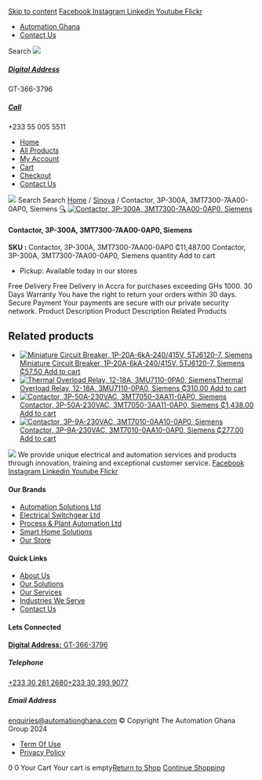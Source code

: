 [Skip to content](https://store.automationghana.com/product/contactor-3p-300a-3mt7300-7aa00-0ap0-siemens/#content)
[ Facebook ](https://www.facebook.com/automationgh/) [ Instagram ](https://www.instagram.com/automationgh/) [ Linkedin ](https://www.linkedin.com/company/the-automation-ghana-limited/) [ Youtube ](https://www.youtube.com/channel/UCurrRDUSm5oIW39VXjn1u0w) [ Flickr ](https://www.flickr.com/photos/181794037@N07/)
  * [ Automation Ghana ](https://automationghana.com)
  * [ Contact Us ](https://store.automationghana.com/contact/)


Search
[ ![](https://store.automationghana.com/wp-content/uploads/2024/04/Website-TAGG-Logo-BLUE.png) ](https://store.automationghana.com/)
[ ](https://maps.app.goo.gl/m4xeaagWCNbLk4jM6)
#####  [ Digital Address ](https://maps.app.goo.gl/m4xeaagWCNbLk4jM6)
GT-366-3796 
[ ](tel:+233550055511)
#####  [ Call ](tel:+233550055511)
+233 55 005 5511 
  * [Home](https://store.automationghana.com/)
  * [All Products](https://store.automationghana.com/shop/)
  * [My Account](https://store.automationghana.com/my-account/)
  * [Cart](https://store.automationghana.com/cart/)
  * [Checkout](https://store.automationghana.com/checkout/)
  * [Contact Us](https://store.automationghana.com/contact/)


[![](https://store.automationghana.com/wp-content/uploads/2024/04/AutomationGhana_logo_white.png)](https://store.automationghana.com)
Search
Search
[Home](https://store.automationghana.com) / [Sinova](https://store.automationghana.com/product-category/sinova-siemens/) / Contactor, 3P-300A, 3MT7300-7AA00-0AP0, Siemens
[🔍](https://store.automationghana.com/product/contactor-3p-300a-3mt7300-7aa00-0ap0-siemens/)
[![Contactor, 3P-300A, 3MT7300-7AA00-0AP0, Siemens](https://store.automationghana.com/wp-content/uploads/2025/03/contactor-1.jpg)](https://store.automationghana.com/wp-content/uploads/2025/03/contactor-1.jpg)
####  Contactor, 3P-300A, 3MT7300-7AA00-0AP0, Siemens 
**SKU :** Contactor, 3P-300A, 3MT7300-7AA00-0AP0 
₵11,487.00
Contactor, 3P-300A, 3MT7300-7AA00-0AP0, Siemens quantity
Add to cart
  * Pickup: Available today in our stores


Free Delivery 
Free Delivery in Accra for purchases exceeding GHs 1000. 
30 Days Warranty 
You have the right to return your orders within 30 days. 
Secure Payment 
Your payments are secure with our private security network. 
Product Description
Product Description
Related Products 
## Related products
  * [![Miniature Circuit Breaker, 1P-20A-6kA-240/415V, 5TJ6120-7, Siemens](https://store.automationghana.com/wp-content/uploads/2025/03/Miniature-Circuit-Breaker-300x300.jpg)Miniature Circuit Breaker, 1P-20A-6kA-240/415V, 5TJ6120-7, Siemens ₵57.50 ](https://store.automationghana.com/product/miniature-circuit-breaker-1p-20a-6ka-240-415v-5tj6120-7-siemens/)
[Add to cart](https://store.automationghana.com/product/contactor-3p-300a-3mt7300-7aa00-0ap0-siemens/?add-to-cart=24516)
  * [![Thermal Overload Relay, 12-18A, 3MU7110-0PA0, Siemens](https://store.automationghana.com/wp-content/uploads/2025/03/thermal-overload-300x300.png)Thermal Overload Relay, 12-18A, 3MU7110-0PA0, Siemens ₵310.00 ](https://store.automationghana.com/product/thermal-overload-relay-12-18a-3mu7110-0pa0-siemens/)
[Add to cart](https://store.automationghana.com/product/contactor-3p-300a-3mt7300-7aa00-0ap0-siemens/?add-to-cart=24510)
  * [![Contactor, 3P-50A-230VAC, 3MT7050-3AA11-0AP0, Siemens](https://store.automationghana.com/wp-content/uploads/2025/03/P_IN01_XX_00058i.jpg)Contactor, 3P-50A-230VAC, 3MT7050-3AA11-0AP0, Siemens ₵1,438.00 ](https://store.automationghana.com/product/contactor-3p-50a-230vac-3mt7050-3aa11-0ap0-siemens/)
[Add to cart](https://store.automationghana.com/product/contactor-3p-300a-3mt7300-7aa00-0ap0-siemens/?add-to-cart=24490)
  * [![Contactor, 3P-9A-230VAC, 3MT7010-0AA10-0AP0, Siemens](https://store.automationghana.com/wp-content/uploads/2025/03/P_IN01_XX_00058i.jpg)Contactor, 3P-9A-230VAC, 3MT7010-0AA10-0AP0, Siemens ₵277.00 ](https://store.automationghana.com/product/contactor-3p-9a-230vac-3mt7010-0aa10-0ap0-siemens-2/)
[Add to cart](https://store.automationghana.com/product/contactor-3p-300a-3mt7300-7aa00-0ap0-siemens/?add-to-cart=24483)


![](https://store.automationghana.com/wp-content/uploads/2024/04/AutomationGhana_logo_white.png)
We provide unique electrical and automation services and products through innovation, training and exceptional customer service.
[ Facebook ](https://www.facebook.com/automationgh/) [ Instagram ](https://www.instagram.com/automationgh/) [ Linkedin ](https://www.linkedin.com/company/the-automation-ghana-limited/) [ Youtube ](https://www.youtube.com/channel/UCurrRDUSm5oIW39VXjn1u0w) [ Flickr ](https://www.flickr.com/photos/181794037@N07/)
#### Our Brands
  * [ Automation Solutions Ltd ](https://store.automationghana.com/product/contactor-3p-300a-3mt7300-7aa00-0ap0-siemens/)
  * [ Electrical Switchgear Ltd ](https://store.automationghana.com/product/contactor-3p-300a-3mt7300-7aa00-0ap0-siemens/)
  * [ Process & Plant Automation Ltd ](https://store.automationghana.com/product/contactor-3p-300a-3mt7300-7aa00-0ap0-siemens/)
  * [ Smart Home Solutions ](https://store.automationghana.com/product/contactor-3p-300a-3mt7300-7aa00-0ap0-siemens/)
  * [ Our Store ](https://store.automationghana.com/product/contactor-3p-300a-3mt7300-7aa00-0ap0-siemens/)


#### Quick Links
  * [ About Us ](https://store.automationghana.com/product/contactor-3p-300a-3mt7300-7aa00-0ap0-siemens/)
  * [ Our Solutions ](https://store.automationghana.com/product/contactor-3p-300a-3mt7300-7aa00-0ap0-siemens/)
  * [ Our Services ](https://store.automationghana.com/product/contactor-3p-300a-3mt7300-7aa00-0ap0-siemens/)
  * [ Industries We Serve ](https://store.automationghana.com/product/contactor-3p-300a-3mt7300-7aa00-0ap0-siemens/)
  * [ Contact Us ](https://store.automationghana.com/product/contactor-3p-300a-3mt7300-7aa00-0ap0-siemens/)


#### Lets Connected
[**Digital Address:** GT-366-3796](https://maps.app.goo.gl/m4xeaagWCNbLk4jM6)
#####  Telephone 
[ +233 30 281 2680](tel:+233302812680)[+233 30 393 9077](https://store.automationghana.com/product/contactor-3p-300a-3mt7300-7aa00-0ap0-siemens/+233303939077)
#####  Email Address 
enquiries@automationghana.com 
© Copyright The Automation Ghana Group 2024
  * [ Term Of Use ](https://store.automationghana.com/product/contactor-3p-300a-3mt7300-7aa00-0ap0-siemens/)
  * [ Privacy Policy ](https://store.automationghana.com/product/contactor-3p-300a-3mt7300-7aa00-0ap0-siemens/)


0
0
Your Cart
Your cart is empty[Return to Shop](https://store.automationghana.com/shop/)
[Continue Shopping](https://store.automationghana.com/product/contactor-3p-300a-3mt7300-7aa00-0ap0-siemens/)
